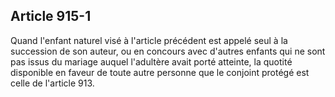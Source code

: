 Article 915-1
----
Quand l'enfant naturel visé à l'article précédent est appelé seul à la
succession de son auteur, ou en concours avec d'autres enfants qui ne sont pas
issus du mariage auquel l'adultère avait porté atteinte, la quotité disponible
en faveur de toute autre personne que le conjoint protégé est celle de l'article
913.
